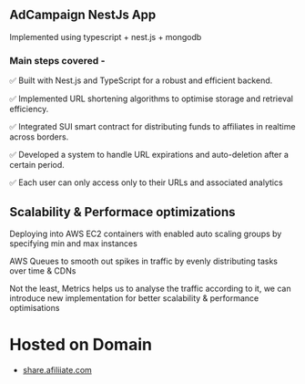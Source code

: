 ## AdCampaign NestJs App

 Implemented using typescript + nest.js + mongodb 


### Main steps covered - 

✅ Built with Nest.js and TypeScript for a robust and efficient backend.

✅ Implemented URL shortening algorithms to optimise storage and retrieval efficiency.

✅ Integrated SUI smart contract for distributing funds to affiliates in realtime across borders.

✅ Developed a system to handle URL expirations and auto-deletion after a certain period.

✅ Each user can only access only to their URLs and associated analytics

## Scalability & Performace optimizations

Deploying into AWS EC2 containers with enabled auto scaling groups by specifying min and max instances

AWS Queues to smooth out spikes in traffic by evenly distributing tasks over time & CDNs

Not the least, Metrics helps us to analyse the traffic according to it, we can introduce new implementation for better scalability & performance optimisations

# Hosted on Domain

- [share.afiliiate.com](https://share.afiliiate.com)

